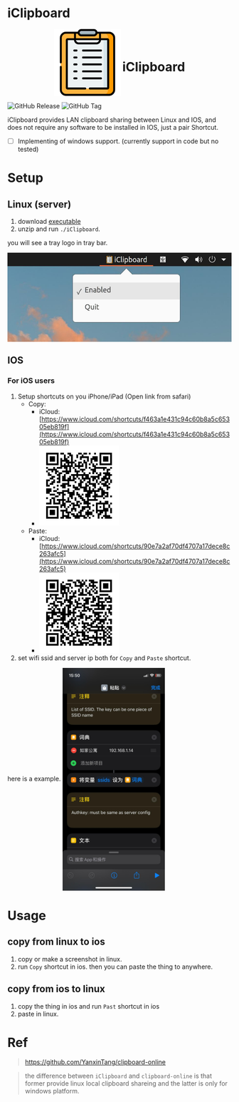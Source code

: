 # iClipboard

<div align="center">
  <img src="https://raw.githubusercontent.com/Sologala/iClipboard/master/resources/clipboard.png" height = "150" style="display: inline-block; vertical-align: middle;">
  <h1 style="display: inline-block; vertical-align: middle;">iClipboard</h1>
</div>

![GitHub Release](https://img.shields.io/github/v/release/Sologala/iClipboard) 
![GitHub Tag](https://img.shields.io/github/v/tag/Sologala/iClipboard)

iClipboard provides LAN clipboard sharing between Linux and IOS, and does not require any software to be installed in IOS, just a pair Shortcut.


- [ ] Implementing of windows support. (currently support in code but no tested)

# Setup
## Linux (server)

1. download [executable](https://github.com/Sologala/iClipboard/releases) 
2. unzip and run `./iClipboard`. 

you will see a tray logo in tray bar.

<img src="./resources/demo.jpg" height = "200" alt="图片名称" align=center />


## IOS
### For iOS users

1. Setup shortcuts on you iPhone/iPad (Open link from safari)
    - Copy:
      - iCloud: [https://www.icloud.com/shortcuts/f463a1e431c94c60b8a5c65305eb819f](https://www.icloud.com/shortcuts/f463a1e431c94c60b8a5c65305eb819f)
      - ![Copy](./resources/copy.png)
    - Paste:
      - iCloud: [https://www.icloud.com/shortcuts/90e7a2af70df4707a17dece8c263afc5](https://www.icloud.com/shortcuts/90e7a2af70df4707a17dece8c263afc5)
      - ![Paste](./resources/paste.png)
2. set wifi ssid and server ip both for `Copy` and `Paste` shortcut.

here is a example.
<img src="./resources/ios.jpg" height = "500" alt="图片名称" align=center />

# Usage
## copy from linux to ios

1. copy or make a screenshot in linux.
2. run `Copy` shortcut in ios. then you can paste the thing to anywhere.

## copy from ios to linux
1. copy the thing in ios and run `Past` shortcut in ios
2. paste in linux.


# Ref
> https://github.com/YanxinTang/clipboard-online

> the difference between `iClipboard` and `clipboard-online` is that former provide linux local clipboard shareing and the latter is only for windows platform. 


